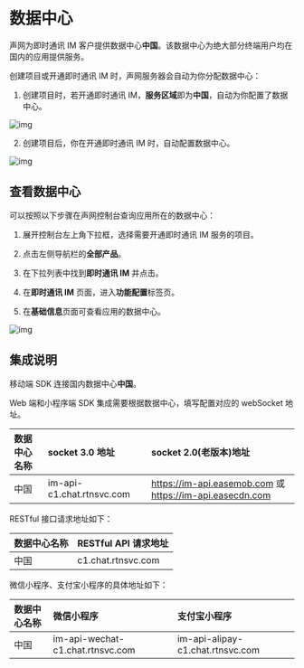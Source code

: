 # 数据中心

声网为即时通讯 IM 客户提供数据中心**中国**。该数据中心为绝大部分终端用户均在国内的应用提供服务。

创建项目或开通即时通讯 IM 时，声网服务器会自动为你分配数据中心：

1. 创建项目时，若开通即时通讯 IM，**服务区域**即为**中国**，自动为你配置了数据中心。

![img](/images/product/enable_im/data_center_config1.png)

2. 创建项目后，你在开通即时通讯 IM 时，自动配置数据中心。

![img](/images/product/enable_im/data_center_config2.png)

## 查看数据中心

可以按照以下步骤在声网控制台查询应用所在的数据中心：

1. 展开控制台左上角下拉框，选择需要开通即时通讯 IM 服务的项目。

2. 点击左侧导航栏的**全部产品**。

3. 在下拉列表中找到**即时通讯 IM** 并点击。

4. 在**即时通讯 IM** 页面，进入**功能配置**标签页。

5. 在**基础信息**页面可查看应用的数据中心。

![img](/images/product/enable_im/data_center_view.png)

## 集成说明

移动端 SDK 连接国内数据中心**中国**。

Web 端和小程序端 SDK 集成需要根据数据中心，填写配置对应的 webSocket 地址。

| 数据中心名称 | socket 3.0 地址          | socket 2.0(老版本)地址   |
| :--------- | :----- | :----- |
| 中国      | im-api-c1.chat.rtnsvc.com     | https://im-api.easemob.com 或 https://im-api.easecdn.com       |

RESTful 接口请求地址如下：

| 数据中心名称 | RESTful API 请求地址                   |
| :--------- | :----- |
| 中国      | c1.chat.rtnsvc.com    |

微信小程序、支付宝小程序的具体地址如下：

| 数据中心名称 | 微信小程序      | 支付宝小程序           |
| :--------- | :----- | :----- |
| 中国     | im-api-wechat-c1.chat.rtnsvc.com | im-api-alipay-c1.chat.rtnsvc.com   |


